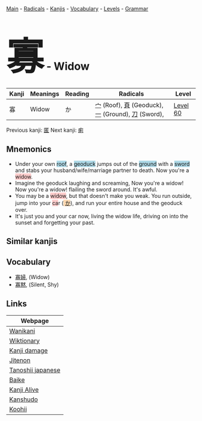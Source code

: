 <style> bigfont {font-size: 100px}</style>
[Main](../README.md) -
[Radicals](../radicals.md) -
[Kanjis](../kanjis.md) -
[Vocabulary](../vocabulary.md) -
[Levels](../levels.md) -
[Grammar](../grammar.md)
# <bigfont> 寡</bigfont> - Widow 

| Kanji | Meanings | Reading | Radicals | Level |
| --- | --- | --- | --- | --- |
| 寡 | Widow | か | [宀](../radicals/宀.md) (Roof), [頁](../radicals/頁.md) (Geoduck), [一](../radicals/一.md) (Ground), [刀](../radicals/刀.md) (Sword),  | [Level 60](../levels/wk_level60.md) |

Previous kanji: [匿](匿.md) Next kanji: [痢](痢.md) 

## Mnemonics
 * Under your own <span style="background-color:#ADD8E6"> roof</span>, a <span style="background-color:#ADD8E6"> geoduck</span> jumps out of the <span style="background-color:#ADD8E6"> ground</span> with a <span style="background-color:#ADD8E6"> sword</span> and stabs your husband/wife/marriage partner to death. Now you're a <span style="background-color:#ffcccb"> widow</span>.
* Imagine the geoduck laughing and screaming, Now you're a widow! Now you're a widow! flailing the sword around. It's awful.
* You may be a <span style="background-color:#ffcccb"> widow</span>, but that doesn't make you weak. You run outside, jump into your <span style="background-color:#ffcccb"> ca</span>r (<span style="background-color:#fed8b1"> [か](https://jisho.org/search/か)</span>), and run your entire house and the geoduck over.
* It's just you and your car now, living the widow life, driving on into the sunset and forgetting your past.


## Similar kanjis
 


## Vocabulary
 * [寡婦](../vocabulary/寡.md), (Widow)
* [寡黙](../vocabulary/寡.md), (Silent, Shy)



## Links 

| Webpage |
| --- |
| [Wanikani          ](https://www.wanikani.com/kanji/寡) |
| [Wiktionary        ](https://en.wiktionary.org/wiki/寡) |
| [Kanji damage      ](http://www.kanjidamage.com/kanji/search?utf8=✓&q=寡) |
| [Jitenon           ](https://jitenon.com/kanji/寡) |
| [Tanoshii japanese ](https://www.tanoshiijapanese.com/dictionary/kanji.cfm?k=寡) |
| [Baike             ](https://baike.baidu.com/item/寡) |
| [Kanji Alive       ](https://app.kanjialive.com/寡) |
| [Kanshudo          ](https://www.kanshudo.com/searchmn?q=寡) |
| [Koohii            ](https://kanji.koohii.com/study/kanji/寡) |

